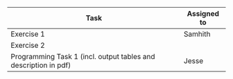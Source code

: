 | Task                                                                     | Assigned to |
|--------------------------------------------------------------------------|-------------|
| Exercise 1                                                               |   Samhith   |
| Exercise 2                                                               |             |
| Programming Task 1 (incl. output tables and description in pdf)          | Jesse       | 
